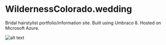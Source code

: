 # WildernessColorado.wedding
Bridal hairstylist portfolio/information site. Built using Umbraco 8. Hosted on Microsoft Azure.

![alt text](https://i.imgur.com/40XPbRc.jpg)
